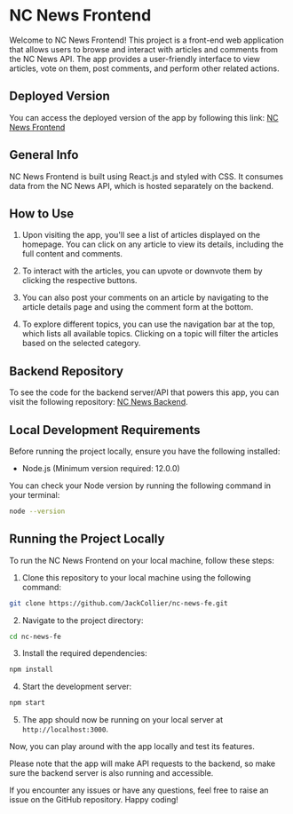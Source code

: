# NC News Frontend

Welcome to NC News Frontend! This project is a front-end web application that allows users to browse and interact with articles and comments from the NC News API. The app provides a user-friendly interface to view articles, vote on them, post comments, and perform other related actions.

## Deployed Version

You can access the deployed version of the app by following this link: [NC News Frontend](https://the-ncnews.netlify.app/)

## General Info

NC News Frontend is built using React.js and styled with CSS. It consumes data from the NC News API, which is hosted separately on the backend.

## How to Use

1. Upon visiting the app, you'll see a list of articles displayed on the homepage. You can click on any article to view its details, including the full content and comments.

2. To interact with the articles, you can upvote or downvote them by clicking the respective buttons.

3. You can also post your comments on an article by navigating to the article details page and using the comment form at the bottom.

4. To explore different topics, you can use the navigation bar at the top, which lists all available topics. Clicking on a topic will filter the articles based on the selected category.

## Backend Repository

To see the code for the backend server/API that powers this app, you can visit the following repository: [NC News Backend](https://github.com/JackCollier/nc-news-api).

## Local Development Requirements

Before running the project locally, ensure you have the following installed:

- Node.js (Minimum version required: 12.0.0)

You can check your Node version by running the following command in your terminal:

```bash
node --version
```

## Running the Project Locally

To run the NC News Frontend on your local machine, follow these steps:

1. Clone this repository to your local machine using the following command:

```bash
git clone https://github.com/JackCollier/nc-news-fe.git
```

2. Navigate to the project directory:

```bash
cd nc-news-fe
```

3. Install the required dependencies:

```bash
npm install
```

4. Start the development server:

```bash
npm start
```

5. The app should now be running on your local server at `http://localhost:3000`.

Now, you can play around with the app locally and test its features.

Please note that the app will make API requests to the backend, so make sure the backend server is also running and accessible.

If you encounter any issues or have any questions, feel free to raise an issue on the GitHub repository. Happy coding!
